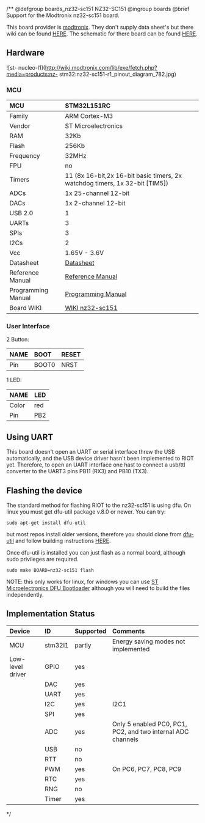 /**
@defgroup    boards_nz32-sc151 NZ32-SC151
@ingroup     boards
@brief       Support for the Modtronix nz32-sc151 board.

This board provider is [modtronix](http://modtronix.com). They don't supply data
sheet's but there wiki can be found
[HERE](http://wiki.modtronix.com/doku.php?id=products:nz-stm32:nz32-sc151). The
schematic for there board can be found
[HERE](http://modtronix.com/prod/nz32/nz32-sc151/nz32-sc151-r1.pdf).

## Hardware

![st-
nucleo-l1](http://wiki.modtronix.com/lib/exe/fetch.php?media=products:nz-
stm32:nz32-sc151-r1_pinout_diagram_782.jpg)


### MCU
| MCU        | STM32L151RC |
|:------------- |:--------------------- |
| Family | ARM Cortex-M3     |
| Vendor | ST Microelectronics   |
| RAM        | 32Kb  |
| Flash      | 256Kb             |
| Frequency  | 32MHz|
| FPU        | no                |
| Timers | 11 (8x 16-bit,2x 16-bit basic timers, 2x watchdog timers, 1x 32-bit [TIM5])   |
| ADCs       | 1x 25-channel 12-bit      |
| DACs       | 1x 2-channel 12-bit       |
| USB 2.0    | 1                 |
| UARTs      | 3                 |
| SPIs       | 3                 |
| I2Cs       | 2                 |
| Vcc        | 1.65V - 3.6V          |
| Datasheet  | [Datasheet](http://www.st.com/content/ccc/resource/technical/document/datasheet/2a/6e/97/91/cd/c0/43/8b/DM00048356.pdf/files/DM00048356.pdf/jcr:content/translations/en.DM00048356.pdf) |
| Reference Manual | [Reference Manual](http://www.st.com/content/ccc/resource/technical/document/reference_manual/cc/f9/93/b2/f0/82/42/57/CD00240193.pdf/files/CD00240193.pdf/jcr:content/translations/en.CD00240193.pdf) |
| Programming Manual | [Programming Manual](http://www.st.com/content/ccc/resource/technical/document/programming_manual/5b/ca/8d/83/56/7f/40/08/CD00228163.pdf/files/CD00228163.pdf/jcr:content/translations/en.CD00228163.pdf) |
| Board WIKI | [WIKI nz32-sc151](https://wiki.modtronix.com/doku.php?id=products:nz-stm32:nz32-sc151#schematics)|

### User Interface

2 Button:

| NAME   | BOOT  | RESET     |
|:----- |:----- |:--------- |
| Pin    | BOOT0 | NRST  |

1 LED:

| NAME   | LED   |
| -----  | ----- |
| Color  | red   |
| Pin    | PB2   |

## Using UART

This board doesn't open an UART or serial interface threw the USB
automatically, and the USB device driver hasn't been implemented to RIOT yet.
Therefore, to open an UART interface one hast to connect a usb/ttl converter to
the UART3 pins PB11 (RX3) and PB10 (TX3).

## Flashing the device

The standard method for flashing RIOT to the nz32-sc151 is using dfu. On
linux you must get dfu-util package v.8.0 or newer. You can try:

```
sudo apt-get install dfu-util
```

but most repos install older versions, therefore you should clone from [dfu-
util](https://sourceforge.net/p/dfu-util/dfu-util/ci/master/tree/) and follow building
instructions [HERE](
http://dfu-util.sourceforge.net/build.html).

Once dfu-util is installed you can just flash as a normal board, although
sudo privileges are required.

```
sudo make BOARD=nz32-sc151 flash
```

NOTE: this only works for linux, for windows you can use [ST Microelectronics
DFU Bootloader](http://www.st.com/en/development-tools/stsw-stm32080.html)
although you will need to build the files independently.

## Implementation Status

| Device | ID        | Supported | Comments  |
|:------------- |:------------- |:------------- |:------------- |
| MCU        | stm32l1   | partly    | Energy saving modes not implemented |
| Low-level driver | GPIO    | yes       | |
|        | DAC       | yes       | |
|        | UART      | yes           | |
|        | I2C       | yes       |I2C1|
|        | SPI       | yes       | |
|               | ADC           | yes           | Only 5 enabled PC0, PC1, PC2, and two internal ADC channels|
|        | USB       | no        | |
|        | RTT       | no        | |
|        | PWM       | yes       | On PC6, PC7, PC8, PC9|
|        | RTC       | yes       | |
|        | RNG       | no        | |
|        | Timer     | yes           | |
 */
